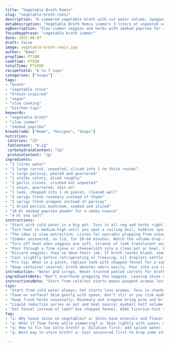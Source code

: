 ```yaml
---
title: "Vegetable Broth Remix"
slug: "vegetable-broth-remix"
description: "A simmered vegetable broth with cut water volume, swapped mushrooms and herbs, and adjusted cooking times. Root veggies break down to release flavor; herbs add layers; slow simmer encourages rich aroma and reduced volume. Skins left on enhance earthiness, while a touch of smoked paprika brings unexpected depth. Strain until clear, discard solids. Outcome: roughly 1.4 liters of intense broth. Perfect base for soups or stews, vegan and allergen-friendly. Cooks learn to watch liquids reduce, espuma bubble, and scent deepen—not just clock watching."
metaDescription: "Vegetable Broth Remix simmers 3 liters of unpeeled veggies, fresh herbs, smoked paprika, slow extracts deep smoky earth notes with rich aroma and clear broth"
ogDescription: "Slow simmer veggies and herbs with smoked paprika for intense, clear broth. Watch bubbles, skim foam, strain twice. Perfect base for vegan soups or stews."
focusKeyphrase: "vegetable broth simmer"
date: 2025-08-07
draft: false
image: vegetable-broth-remix.jpg
author: "Emma"
prepTime: PT10M
cookTime: PT55M
totalTime: PT1H5M
recipeYield: "6 to 7 cups"
categories: ["Soups"]
tags:
- "broth"
- "vegetable stock"
- "French-inspired"
- "vegan"
- "slow cooking"
- "kitchen tips"
keywords:
- "vegetable broth"
- "slow simmer"
- "smoked paprika"
breadcrumb: ["Home", "Recipes", "Soups"]
nutrition: 
 calories: "25"
 fatContent: "0.2g"
 carbohydrateContent: "5g"
 proteinContent: "1g"
ingredients:
- "3 litres water"
- "1 large carrot, unpeeled, sliced into 1 cm thick rounds"
- "1 large parsnip, peeled and quartered"
- "2 stalks celery, diced roughly"
- "3 garlic cloves, crushed but unpeeled"
- "1 onion, quartered, skin on"
- "1 leek, chopped into 1 cm pieces, cleaned well"
- "2 sprigs fresh rosemary instead of thyme"
- "2 sprigs fresh oregano instead of parsley"
- "1 dried porcini mushroom, soaked and sliced"
- "10 ml smoked paprika powder for a smoky nuance"
- "4 ml sea salt"
instructions:
- "Start with cold water in a big pot. Toss in all veg and herbs right away. No peeling means added minerals and flavor—don’t fuss over looks. The garlic skin keeps it mellow, try not to smash too hard."
- "Turn heat to medium-high until you spot a roiling boil; bubbles spurt and pop, strong aroma fills kitchen. Immediately reduce heat so it simmers with gentle quiet bubbles, not a roar."
- "The idea is slow extraction. Listen for sporadic plopping from onion and parsnip; this signals breakdown. Peek after 45 min to smell smoke slowly intertwining with earth and sweetness."
- "Simmer uncovered, no lid, for 50-60 minutes. Watch the volume drop visibly by just under half. Surface should show a slight sheen but no scum—if foam appears, skim lightly with a spoon without stirring too much."
- "Turn off heat when veggies are soft, strands of leek translucent and tender. You want some resistance, not total mush."
- "Pour through a fine sieve or cheesecloth into a clean pot or bowl. Better to do it in two stages—first drain solids, then press gently with a spoon or spatula to extract last drops without cloudiness."
- "Discard veggies; they’ve done their job. If broth tastes bland, simmer a few minutes more to concentrate. If too salty, dilute with a splash of water, then reheat to adjust balance."
- "Cool slightly before refrigerating or freezing; oil droplets settle to top and can be skimmed off cold to keep broth clear."
- "Pro tip: When in a pinch, replace leek with chopped fennel for a subtle licorice note, or throw in a bay leaf if you want complexity. Avoid overcooking or broth turns bitter."
- "Keep container covered; broth absorbs odors easily. Pour into ice cube trays for quick flavor bursts in sauces or grains."
introduction: "Water and scraps. Never trusted peeled carrots for broth depth. Tried whole skins before, a game-changer. Simmer long, smell changes—sweet earth and subtle smoke marry slow heat. Found dried porcini better than cèpes; richer funk, less musty. Rosemary swapped for thyme; oregano takes celery’s place sometimes if stash is low. The missing em dash replaced by commas or semicolons because silly rules. Reducing by half? No. Less. Leaves stronger taste, less dilution. Time? Watch bubbles, aroma, skin splitting, not the clock. Tried in rush, lost flavor layers and clarity. Patience needed, hot and slow. Skimming essential—look for foam, oily sheen. The fine sieve does magic, straining wisely prevents cloudy mess. Smash garlic too much? Sharp bitterness sneaks in. Leave skins on, add paprika small pinch for a smoky whisper. Store chilled covered, reuse or freeze—lifesaver on busy nights."
ingredientsNote: "Don’t overthink prepping the veggies. Leaving skins on concentrates minerals; only scrub dirt off well. Parsnip adds sweetness and depth not in carrot alone. Garlic lightly crushed releases sulfuric notes—don’t peel completely or tone turns harsh. Rosemary and oregano bring piney, fresh herbal notes; thyme and parsley can be swapped seasonally based on pantry. Dried porcini in place of cèpes offers a mellow, earthy mushroom profile especially if you lack expensive dried mushrooms. Smoked paprika isn’t traditional but adds an intriguing smoky background without overwhelm. Salt’s purpose not just seasoning but drawing out flavors during simmer, measured carefully. Water volume shifted to 3 liters, so broth more concentrated, less wastage. Keep ingredients loose; don’t chop tiny. Big chunks break down slowly, adding texture to the broth before straining."
instructionsNote: "Start from cold—hot starts means pungent aromas lost early. Bring to steady boil, bubbles thick, then quickly cut heat to a gentle simmer so the broth develops complexity. Watch bubbles, listen to quiet plops—that signals veggie breakdown. Stirring not necessary; avoids cloudiness and oxidation. Simmer uncovered helps volume reduce. Too much foam? Scoop lightly, but don’t aggressively stir; you’ll churn flavors dull and muddled. Check after 50-60 minutes. Depending on stove and pot, liquid might reduce quicker—learn to eyeball half volume left, not just timing. Strain through fine sieve or cheesecloth; pressing solids with spatula recovers more without gritty texture. Keep broth covered once cooled to preserve aroma. If broth tastes weak, gently reheat to further concentrate but avoid boiling again to preserve delicate flavors. Freeze in portions for one-pot meals or sauces. Variation with fennel or bay leaf acceptable, just ensure not to overpower base notes."
tips:
- "Start from cold water always; hot starts lose aromas. Toss in chunky veg with skins on; minerals keep. Garlic skin on, crush lightly or bitterness sneaks in sharp fast. Big chunks melt slower; texture helps broth body. Expect bubbles to plop, not roar; simmer low and watch volume visibly dropping just under half. No lid keeps flavors concentrated."
- "Foam on surface? Skim gently with spoon, don’t stir or you risk muddled flavors. The sheen means fat or natural oils; keep it, skim cold later if too oily. Press solids carefully through sieve or cheesecloth after straining once, gentle pressure only. Double strain prevents clouding; important for clarity. Pressing too hard traps grit, ruins clean finish."
- "Swap fresh herbs seasonally. Rosemary and oregano bring pine and brightness; thyme and parsley more delicate but can swap if low. Dried porcini over fresh mushrooms; earthier funk with less raw mushroom bite. Smoked paprika surprise adds depth but too much overwhelms; a pinch works better, temper smoky notes subtly."
- "Liquid reduction varies on pot and heat source; eyeball half volume visible not just timer. 50-60 minutes standard but rely on smells and bouncing plop sounds. Onion and parsnip breakdown audible signals. Soft leek translucent but not mushy; some bite remains. Skimming must be light; vigorous stirring ruins bowl clarity and bouquet."
- "Got fennel instead of leek? Use chopped fennel. Adds licorice hint that can brighten base, but no overcooking—turns bitter fast. Bay leaf if complexity needed, but subtle. Salt carefully; balances and extracts flavors but too much kills broth or hides nuances. Dilute and reheat if oversalted. Store covered in fridge; skim off congealed oils top before reuse."
faq:
- "q: Why leave skins on vegetables? a: Skins have minerals and flavor that peelings lose. Add earthiness. Scrub dirt well. Avoid stripping to keep broth rich. Peeling reduces depth actually."
- "q: What if foam forms while simmering? a: Skim lightly with spoon; don’t stir or press. Foam traps impurities but stirring churns broth and dulls taste. If foam returns, skim again. Multiple brief skims better than one big stir."
- "q: How to fix too salty broth? a: Dilution first; add splash water, reheat gentle. Taste in between additions. Too salty means concentration + salt imbalance. Simmer longer can also reduce saltiness slightly but watch volume."
- "q: Best way to store broth? a: Cool uncovered first to drop some steam then cover tight. Refrigerate few days or freeze in portions. Oil separates on top when cold; skim or stir before usage. Reheat gently; avoid boiling again."

---
```

